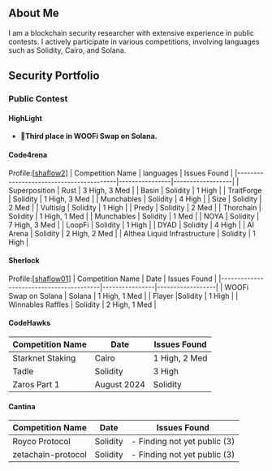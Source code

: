 ## About Me
I am a blockchain security researcher with extensive experience in public contests. I actively participate in various competitions, involving languages such as Solidity, Cairo, and Solana.

## Security Portfolio
### Public Contest
#### HighLight
 - 🥉**Third place in WOOFi Swap on Solana.** 
#### Code4rena
Profile:[[shaflow2](https://code4rena.com/@shaflow2)]
| Competition Name                        | languages           | Issues Found     |
|-----------------------------------------|----------------|------------------|
| Superposition                           | Rust | 3 High, 3 Med    |
| Basin                                   | Solidity  | 1 High           |
| TraitForge                              | Solidity  | 1 High, 3 Med    |
| Munchables                              | Solidity   | 4 High           |
| Size                                    | Solidity    | 2 Med            |
| Vultisig                                | Solidity   | 1 High           |
| Predy                                   | Solidity   | 2 Med            |
| Thorchain                               | Solidity   | 1 High, 1 Med    |
| Munchables                              | Solidity    | 1 Med            |
| NOYA                                    | Solidity    |       7 High, 3 Med           |
| LoopFi                                  | Solidity     | 1 High           |
| DYAD                                    | Solidity  | 4 High           |
| AI Arena                                | Solidity | 2 High, 2 Med    |
| Althea Liquid Infrastructure            | Solidity | 1 High           |

#### Sherlock
Profile:[[shaflow01](https://audits.sherlock.xyz/watson/shaflow01)]
| Competition Name                        | Date           | Issues Found     |
|-----------------------------------------|----------------|------------------|
| WOOFi Swap on Solana                          | Solana | 1 High, 1 Med    |
| Flayer                                   |Solidity  | 1 High           |
| Winnables Raffles                              | Solidity  | 2 High, 1 Med    |

#### CodeHawks
| Competition Name                        | Date           | Issues Found     |
|-----------------------------------------|----------------|------------------|
| Starknet Staking                           |Cairo | 1 High, 2 Med    |
| Tadle                                  | Solidity  | 3 High           |
|Zaros Part 1| August 2024  |Solidity    |


#### Cantina

| Competition Name        | Date           | Issues Found                     |
|-------------------------|----------------|----------------------------------|
| Royco Protocol          |Solidity    | - Finding not yet public (3)     |
| zetachain-protocol      | Solidity    | - Finding not yet public (3)     |
